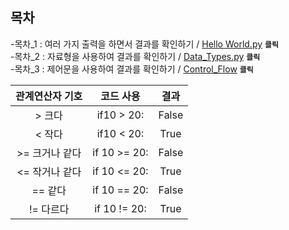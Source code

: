 ## 목차
  -목차_1 : 여러 가지 출력을 하면서 결과를 확인하기 / [Hello World.py](https://github.com/Po0411/Project_Study/blob/main/%EC%96%B8%EC%96%B4/Python/1.Hello_World.py) <code>**클릭**</code>
  <br>
  -목차_2 : 자료형을 사용하여 결과를 확인하기 / [Data_Types.py](https://github.com/Po0411/Project_Study/blob/main/%EC%96%B8%EC%96%B4/Python/2.Data_Types.py) <code>**클릭**</code>
  <br>
  -목차_3 : 제어문을 사용하여 결과를 확인하기 / [Control_Flow](https://github.com/Po0411/Project_Study/blob/main/%EC%96%B8%EC%96%B4/Python/3.Control_Flow.py) <code>**클릭**</code>

|관계연산자 기호|코드 사용|결과|
|:------:|:---:|:---:|
|> 크다|if10 > 20:|False|
|< 작다|if10 < 20:|True|
|>= 크거나 같다|if 10 >= 20:|False|
|<= 작거나 같다|if 10 <= 20:|True|
|== 같다|if 10 == 20:|False|
|!= 다르다|if 10 != 20:|True|